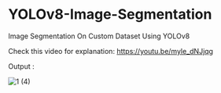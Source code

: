 # YOLOv8-Image-Segmentation
Image Segmentation On Custom Dataset Using YOLOv8

Check this video for explanation: https://youtu.be/myle_dNJjqg

Output :


![1 (4)](https://user-images.githubusercontent.com/60029146/212048158-87edcdee-2951-4af3-971f-c3047a3bbb52.jpg)
